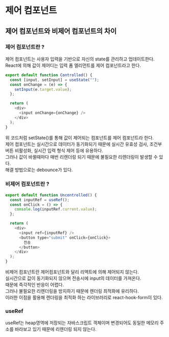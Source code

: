 # 제어 컴포넌트

## 제어 컴포넌트와 비제어 컴포넌트의 차이

### 제어 컴포넌트란 ?
제어 컴포넌트는 사용자 입력을 기반으로 자신의 state를 관리하고 업데이트한다.<br/>
React에 의해 값이 제어디는 입력 폼 엘리먼트를 제어 컴포넌트라고 한다.
```js
export default function Controlled() {
  const [input, setInput] = useState("");
  const onChange = (e) => {
    setInput(e.target.value);
  };

  return (
    <div>
      <input onChange={onChange} />
    </div>
  );
}
```

위 코드처럼 setState()를 통해 값이 제어되는 컴포넌트를 제어 컴포넌트라 한다.<br/>
제어 컴포넌트는 실시간으로 데이터가 동기화되기 때문에 실시간 유효성 검사, 조건부 버튼 비활성화, 실시간 입력 형식 제어 등에 유용하다.<br/>
그러나 값이 바뀔때마다 매번 리렌더링 되기 때문에 불필요한 리렌더링이 발생할 수 있다.<br/>
해결 방법으로는 debounce가 있다.

### 비제어 컴포넌트란 ?
```js
export default function Uncontrolled() {
  const inputRef = useRef();
  const onClick = () => {
    console.log(inputRef.current.value);
  };

  return (
    <div>
      <input ref={inputRef} />
      <button type="submit" onClick={onClick}>
        전송
      </button>
    </div>
  );
}
```
비제어 컴포넌트란 제어컴포넌트와 달리 리액트에 의해 제어되지 않는다.<br/>
실시간으로 값이 동기화되지 않으며 전송시에 input의 데이터를 가져온다.<br/>
때문에 즉각적인 반응이 어렵다.<br/>
그러나 불필요한 리렌더링을 방지하기 때문에 렌더링 최적화에 유리하다.<br/>
이러한 이점을 활용해 렌더링을 최적화 하는 라이브러리로 react-hook-form이 있다.

### useRef
useRef는 heap영역에 저장되는 자바스크립트 객체이며 변경되어도 동일한 메모리 주소를 바라보고 있기 때문에 리렌더링 되지 않는다.